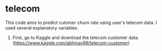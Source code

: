 # telecom

This code aims to predict cutomer churn rate using user's telecom data. I used several explanatory variables.


1. First, go to Kaggle and download the telecom customer data. (https://www.kaggle.com/abhinav89/telecom-customer)
